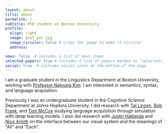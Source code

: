 ```yaml
---
layout: about
title: about
permalink: /
subtitle: PhD student at Boston University
profile:
  align: right
  image: prof_pic.jpg
  image_circular: false # crops the image to make it circular
  address: 

news: false  # includes a list of news items
selected_papers: true # includes a list of papers marked as "selected={true}"
social: true  # includes social icons at the bottom of the page
---
```

I am a graduate student in  the Linguistics Department at Boston University, working with [Professor Najoung Kim](https://najoungkim.github.io). I am interested in semantics, syntax, and language acquisition.

Previously I was an undergraduate student in the Cognitive Science Department at Johns Hopkins University. I did research with [Tal Linzen](https://tallinzen.net), [Bob Frank](https://bobfrank1.github.io), and [Tom McCoy](https://rtmccoy.com) studying language acquisition through simulation with deep learning models. I also did research with [Justin Halberda](https://pbs.jhu.edu/directory/justin-halberda/) and [Nico Arlotti](https://www.nicolocesanaarlotti.com) on the interface between our visual system and the meanings of "All" and "Each". 
